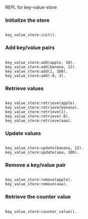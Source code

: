 REPL for key-value-store

### Initialize the store
```shell

key_value_store:init().
```

### Add key/value pairs

```shell

key_value_store:add(apple, 10).
key_value_store:add(banana, 12).
key_value_store:add(1, 100).
key_value_store:add(-8, 3).
```

### Retrieve values

```shell

key_value_store:retrieve(apple).
key_value_store:retrieve(banana).
key_value_store:retrieve(1).
key_value_store:retrieve(-8).
key_value_store:retrieve(aaa).
```

### Update values
```shell

key_value_store:update(banana, 12).
key_value_store:update(aaa, 100).
```

### Remove a key/value pair
```shell

key_value_store:remove(apple).
key_value_store:remove(aaa).
```

### Retrieve the counter value
```shell

key_value_store:counter_value().
```